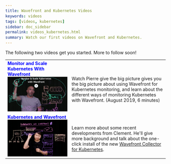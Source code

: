```yaml
---
title: Wavefront and Kubernetes Videos
keywords: videos
tags: [videos, kubernetes]
sidebar: doc_sidebar
permalink: videos_kubernetes.html
summary: Watch our first videos on Wavefront and Kubernetes.
---
```



The following two videos get you started. More to follow soon!


<table style="width: 100%;">
<tbody>
<tr>
<td width="40%"><strong><font color="blue">Monitor and Scale Kubernetes With Wavefront</font></strong><br> <a href="https://youtu.be/nZnbdNHFNyU" target="_blank"><img src="/images/v_kubernetes_pierre_2.png" alt="monitor and scale Kubernetes"/></a></td>
<td width="60%"><br><p>Watch Pierre give the big picture gives you the big picture about using Wavefront for Kubernetes monitoring, and learn about the different ways of monitoring Kubernetes with Wavefront. (August 2019, 6 minutes)</p> </td>
</tr>
<tr>
<td width="40%"><strong><font color="blue">Kubernetes and Wavefront</font></strong><br> <a href="https://youtu.be/Lrm8UuxrsqA" target="_blank"><img src="/images/v_kubernetes_lightboard.png" alt="Kubernetes and Wavefront with Clement Pang"/></a></td>
<td width="60%"><br><p>Learn more about some recent developments from Clement. He'll give more background and talk about the one-click install of the new <a href="https://github.com/wavefrontHQ/wavefront-collector-for-kubernetes">Wavefront Collector for Kubernetes</a>. </p> </td></tr>
</tbody>
</table>
